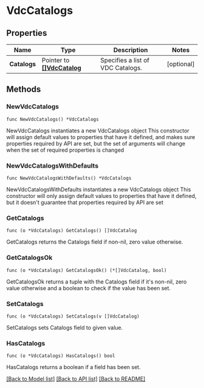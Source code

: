 # VdcCatalogs

## Properties

Name | Type | Description | Notes
------------ | ------------- | ------------- | -------------
**Catalogs** | Pointer to [**[]VdcCatalog**](VdcCatalog.md) | Specifies a list of VDC Catalogs. | [optional] 

## Methods

### NewVdcCatalogs

`func NewVdcCatalogs() *VdcCatalogs`

NewVdcCatalogs instantiates a new VdcCatalogs object
This constructor will assign default values to properties that have it defined,
and makes sure properties required by API are set, but the set of arguments
will change when the set of required properties is changed

### NewVdcCatalogsWithDefaults

`func NewVdcCatalogsWithDefaults() *VdcCatalogs`

NewVdcCatalogsWithDefaults instantiates a new VdcCatalogs object
This constructor will only assign default values to properties that have it defined,
but it doesn't guarantee that properties required by API are set

### GetCatalogs

`func (o *VdcCatalogs) GetCatalogs() []VdcCatalog`

GetCatalogs returns the Catalogs field if non-nil, zero value otherwise.

### GetCatalogsOk

`func (o *VdcCatalogs) GetCatalogsOk() (*[]VdcCatalog, bool)`

GetCatalogsOk returns a tuple with the Catalogs field if it's non-nil, zero value otherwise
and a boolean to check if the value has been set.

### SetCatalogs

`func (o *VdcCatalogs) SetCatalogs(v []VdcCatalog)`

SetCatalogs sets Catalogs field to given value.

### HasCatalogs

`func (o *VdcCatalogs) HasCatalogs() bool`

HasCatalogs returns a boolean if a field has been set.


[[Back to Model list]](../README.md#documentation-for-models) [[Back to API list]](../README.md#documentation-for-api-endpoints) [[Back to README]](../README.md)


